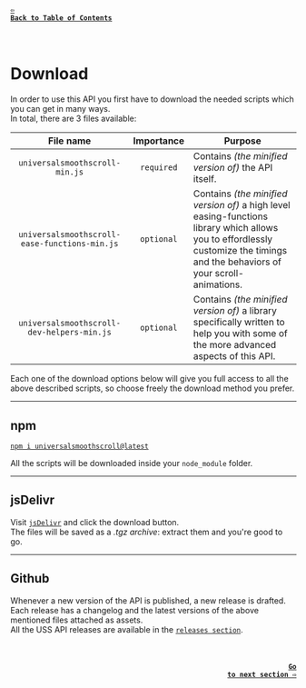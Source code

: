 #### <a href = "https://github.com/CristianDavideConte/universalSmoothScroll#table-of-contents"><code>&#8678; Back to Table of Contents</code></a>
<br/>

# Download
In order to use this API you first have to download the needed scripts which you can get in many ways. <br/>
In total, there are 3 files available:

<table>
 <thead>
  <tr>
   <th>File name</th>
   <th>Importance</th>
   <th>Purpose</th>
  </tr>
 </thead>
 <tbody>
 <tr id = "universalsmoothscroll-min-file">
   <td rowspan = "1" align = "center">
    <code>universalsmoothscroll-min.js</code>
   </td>
   <td rowspan = "1" align = "center">
    <code>required</code>
   </td>
   <td rowspan = "1" align = "left">
    Contains <i>(the minified version of)</i> the API itself.
   </td>
 </tr>
  <tr id = "universalsmoothscroll-ease-functions-min-file">
   <td rowspan = "1" align = "center">
    <code>universalsmoothscroll-ease-functions-min.js</code>
   </td>
   <td rowspan = "1" align = "center">
    <code>optional</code>
   </td>
   <td rowspan = "1" align = "left">
    Contains <i>(the minified version of)</i> a high level easing-functions library which allows you to effordlessly customize the timings and the behaviors of your scroll-animations. 
   </td>
 </tr>
 </tr>
  <tr id = "universalsmoothscroll-dev-helpers-min-file">
   <td rowspan = "1" align = "center">
    <code>universalsmoothscroll-dev-helpers-min.js</code>
   </td>
   <td rowspan = "1" align = "center">
    <code>optional</code>
   </td>
   <td rowspan = "1" align = "left">
    Contains <i>(the minified version of)</i> a library specifically written to help you with some of the more advanced aspects of this API.
   </td>
 </tr>
 </tbody>
</table>

Each one of the download options below will give you full access to all the above described scripts, so choose freely the download method you prefer.

---

## npm
[`npm i universalsmoothscroll@latest`](https://www.npmjs.com/package/universalsmoothscroll) <br/>

All the scripts will be downloaded inside your `node_module` folder.
<br/>

--- 

## jsDelivr
Visit [`jsDelivr`](https://www.jsdelivr.com/package/npm/universalsmoothscroll) and click the download button. <br/>
The files will be saved as a _.tgz archive_: extract them and you're good to go. 
<br/>

---

## Github
Whenever a new version of the API is published, a new release is drafted. <br/>
Each release has a changelog and the latest versions of the above mentioned files attached as assets. <br/>
All the USS API releases are available in the [`releases section`](https://github.com/CristianDavideConte/universalSmoothScroll/releases).

<br/>

#### <p align="right"><a href = "./Installation.md"><code>Go to next section &#8680;</code></a></p>
